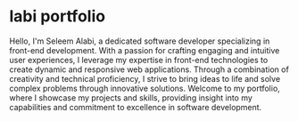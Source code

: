 # labi portfolio

Hello, I'm Seleem Alabi, a dedicated software developer specializing in front-end development. With a passion for crafting engaging and intuitive user experiences, I leverage my expertise in front-end technologies to create dynamic and responsive web applications. Through a combination of creativity and technical proficiency, I strive to bring ideas to life and solve complex problems through innovative solutions. Welcome to my portfolio, where I showcase my projects and skills, providing insight into my capabilities and commitment to excellence in software development.
